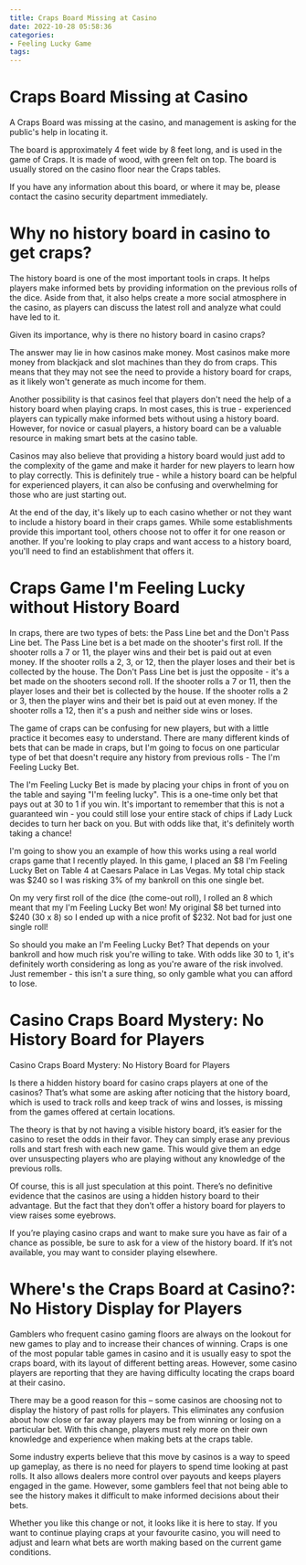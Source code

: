 ```yaml
---
title: Craps Board Missing at Casino 
date: 2022-10-28 05:58:36
categories:
- Feeling Lucky Game
tags:
---
```



#  Craps Board Missing at Casino 

A Craps Board was missing at the casino, and management is asking for the public's help in locating it. 

The board is approximately 4 feet wide by 8 feet long, and is used in the game of Craps. It is made of wood, with green felt on top. The board is usually stored on the casino floor near the Craps tables. 

If you have any information about this board, or where it may be, please contact the casino security department immediately.

#  Why no history board in casino to get craps? 
The history board is one of the most important tools in craps. It helps players make informed bets by providing information on the previous rolls of the dice. Aside from that, it also helps create a more social atmosphere in the casino, as players can discuss the latest roll and analyze what could have led to it.

Given its importance, why is there no history board in casino craps?

The answer may lie in how casinos make money. Most casinos make more money from blackjack and slot machines than they do from craps. This means that they may not see the need to provide a history board for craps, as it likely won't generate as much income for them.

Another possibility is that casinos feel that players don't need the help of a history board when playing craps. In most cases, this is true - experienced players can typically make informed bets without using a history board. However, for novice or casual players, a history board can be a valuable resource in making smart bets at the casino table.

Casinos may also believe that providing a history board would just add to the complexity of the game and make it harder for new players to learn how to play correctly. This is definitely true - while a history board can be helpful for experienced players, it can also be confusing and overwhelming for those who are just starting out.

At the end of the day, it's likely up to each casino whether or not they want to include a history board in their craps games. While some establishments provide this important tool, others choose not to offer it for one reason or another. If you're looking to play craps and want access to a history board, you'll need to find an establishment that offers it.

#  Craps Game I'm Feeling Lucky without History Board 

In craps, there are two types of bets: the Pass Line bet and the Don't Pass Line bet. The Pass Line bet is a bet made on the shooter's first roll. If the shooter rolls a 7 or 11, the player wins and their bet is paid out at even money. If the shooter rolls a 2, 3, or 12, then the player loses and their bet is collected by the house. The Don't Pass Line bet is just the opposite - it's a bet made on the shooters second roll. If the shooter rolls a 7 or 11, then the player loses and their bet is collected by the house. If the shooter rolls a 2 or 3, then the player wins and their bet is paid out at even money. If the shooter rolls a 12, then it's a push and neither side wins or loses.

The game of craps can be confusing for new players, but with a little practice it becomes easy to understand. There are many different kinds of bets that can be made in craps, but I'm going to focus on one particular type of bet that doesn't require any history from previous rolls - The I'm Feeling Lucky Bet.

The I'm Feeling Lucky Bet is made by placing your chips in front of you on the table and saying "I'm feeling lucky". This is a one-time only bet that pays out at 30 to 1 if you win. It's important to remember that this is not a guaranteed win - you could still lose your entire stack of chips if Lady Luck decides to turn her back on you. But with odds like that, it's definitely worth taking a chance!

I'm going to show you an example of how this works using a real world craps game that I recently played. In this game, I placed an $8 I'm Feeling Lucky Bet on Table 4 at Caesars Palace in Las Vegas. My total chip stack was $240 so I was risking 3% of my bankroll on this one single bet.

On my very first roll of the dice (the come-out roll), I rolled an 8 which meant that my I'm Feeling Lucky Bet won! My original $8 bet turned into $240 (30 x 8) so I ended up with a nice profit of $232. Not bad for just one single roll!

So should you make an I'm Feeling Lucky Bet? That depends on your bankroll and how much risk you're willing to take. With odds like 30 to 1, it's definitely worth considering as long as you're aware of the risk involved. Just remember - this isn't a sure thing, so only gamble what you can afford to lose.

#  Casino Craps Board Mystery: No History Board for Players 

Casino Craps Board Mystery: No History Board for Players

Is there a hidden history board for casino craps players at one of the casinos? That’s what some are asking after noticing that the history board, which is used to track rolls and keep track of wins and losses, is missing from the games offered at certain locations.

The theory is that by not having a visible history board, it’s easier for the casino to reset the odds in their favor. They can simply erase any previous rolls and start fresh with each new game. This would give them an edge over unsuspecting players who are playing without any knowledge of the previous rolls.

Of course, this is all just speculation at this point. There’s no definitive evidence that the casinos are using a hidden history board to their advantage. But the fact that they don’t offer a history board for players to view raises some eyebrows.

If you’re playing casino craps and want to make sure you have as fair of a chance as possible, be sure to ask for a view of the history board. If it’s not available, you may want to consider playing elsewhere.

#  Where's the Craps Board at Casino?: No History Display for Players

Gamblers who frequent casino gaming floors are always on the lookout for new games to play and to increase their chances of winning. Craps is one of the most popular table games in casino and it is usually easy to spot the craps board, with its layout of different betting areas. However, some casino players are reporting that they are having difficulty locating the craps board at their casino.

There may be a good reason for this – some casinos are choosing not to display the history of past rolls for players. This eliminates any confusion about how close or far away players may be from winning or losing on a particular bet. With this change, players must rely more on their own knowledge and experience when making bets at the craps table.

Some industry experts believe that this move by casinos is a way to speed up gameplay, as there is no need for players to spend time looking at past rolls. It also allows dealers more control over payouts and keeps players engaged in the game. However, some gamblers feel that not being able to see the history makes it difficult to make informed decisions about their bets.

Whether you like this change or not, it looks like it is here to stay. If you want to continue playing craps at your favourite casino, you will need to adjust and learn what bets are worth making based on the current game conditions.